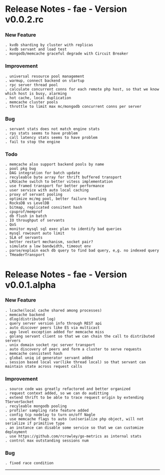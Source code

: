 Release Notes - fae - Version v0.0.2.rc
=======================================

### New Feature

    . kvdb sharding by cluster with replicas
    . kvdb servant and load test
    . mongodb/memcache graceful degrade with Circuit Breaker

### Improvement

    . universal resource pool management
    . warmup, connect backend on startup
    . rpc server thread pool
    . calculate concurrent conns for each remote php host, so that we know which host is busy, alarming
    . hot cache, local duplication
    . memcache cluster pools
    . throttle to limit max mc/mongodb concurrent conns per server

###  Bug

    . servant stats does not match engine stats
    . rps stats seems to have problem
    . call latency stats seems to have problem
    . fail to stop the engine

### Todo

    . memcache also support backend pools by name
    . pool pkg bug
    . DAG integration for batch update
    . recyleable byte array for thrift buffered transport
    . LRUcache switch to better vitess implementation
    . use framed transport for better performance 
    . user service with auto local caching
    . proxy of servant pooling
    . optimize mc/mg pool, better failure handling
    . RocksDB vs LevelDB
    . bitmap, replicated consitent hash
    . cpuprof/memprof
    . db flush in batch
    . IO throughput of servants
    . QoS
    . monitor mysql sql exec plan to identify bad queries
    . mysql rowcount auto limit
    . SLA of servants
    . better restart mechanism, socket pair?
    . simulate a low bandwidth, timeout env
    . parse/explain each db query to find bad query, e,g. no indexed query
    . THeaderTransport

Release Notes - fae - Version v0.0.1.alpha
==========================================

### New Feature

    . lcache(local cache shared among processes)
    . memcache backend
    . dlog(distributed log)
    . query server version info through REST api
    . auto discover peers like ES via multicast
    . app level exception added for memcache miss
    . golang servant client so that we can chain the call to distributed servers
    . unix domain socket rpc server transport
    . auto discovery of peers and form a cluster to serve requests
    . memcache consistent hash
    . global uniq id generator servant added
    . session based local var(like thread local) so that servant can maintain state across request calls

### Improvement

    . source code was greatly refactored and better organized
    . request context added, so we can do auditting
    . extend thrift to be able to trace request origin by extending TServerSocket
    . recyleable mongodb pooling 
    . profiler sampling rate feature added
    . config tcp nodelay to turn on/off Nagle
    . use memcache flags to auto (un)serialize php object, will not serialize if primitive type
    . an instance can disable some service so that we can customize deployment
    . use https://github.com/rcrowley/go-metrics as internal stats
    . control max outstanding sessions num

### Bug

    . fixed race condition



----
